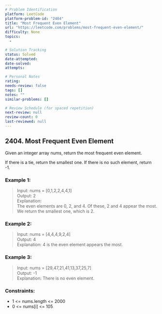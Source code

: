 ```yaml
---
# Problem Identification
platform: LeetCode
platform-problem-id: "2404"
title: "Most Frequent Even Element"
url: "https://leetcode.com/problems/most-frequent-even-element/"
difficulty: None
topics:
  -

# Solution Tracking
status: Solved
date-attempted:
date-solved:
attempts:

# Personal Notes
rating:
needs-review: false
tags: []
notes: ""
similar-problems: []

# Review Schedule (for spaced repetition)
next-review: null
review-count: 0
last-reviewed: null
---
```


## 2404. Most Frequent Even Element
Given an integer array nums, return the most frequent even element.

If there is a tie, return the smallest one. If there is no such element, return -1.

### Example 1:

> Input: nums = [0,1,2,2,4,4,1]<br/>
> Output: 2<br/>
> Explanation:<br/>
> The even elements are 0, 2, and 4. Of these, 2 and 4 appear the most.<br/>
> We return the smallest one, which is 2.

### Example 2:

> Input: nums = [4,4,4,9,2,4]<br/>
> Output: 4<br/>
> Explanation: 4 is the even element appears the most.

### Example 3:

> Input: nums = [29,47,21,41,13,37,25,7]<br/>
> Output: -1<br/>
> Explanation: There is no even element.
 
### Constraints:

- 1 <= nums.length <= 2000
- 0 <= nums[i] <= 105